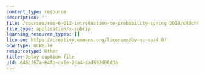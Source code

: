 ```yaml
---
content_type: resource
description: ''
file: /courses/res-6-012-introduction-to-probability-spring-2018/d46cf67a64fbca1e2da4dad892d08d3a_MqocbJ-FPo0.srt
file_type: application/x-subrip
learning_resource_types: []
license: https://creativecommons.org/licenses/by-nc-sa/4.0/
ocw_type: OCWFile
resourcetype: Other
title: 3play caption file
uid: d46cf67a-64fb-ca1e-2da4-dad892d08d3a
---
```

